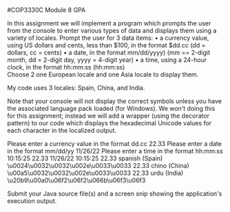 #COP3330C Module 8 GPA

In this assignment we will implement a program which prompts the user from the 
console to enter various types of data and displays them using a variety of locales.
Prompt the user for 3 data items:
	•	a currency value, using US dollars and cents, less than $100, in the format $dd.cc (dd = dollars, cc = cents)
	•	a date, in the format mm/dd/yyyy)  (mm == 2-digit month, dd = 2-digit day, yyyy = 4-digit year)
	•	a time, using a 24-hour clock, in the format hh:mm:ss  (hh:mm:ss)  
	Choose 2 one European locale and one Asia locale to display them. 
	
My code uses 3 locales: Spain, China, and India.

Note that your console will not display the correct symbols unless you have the associated language pack loaded (for Windows). We won't doing this for this assignment; instead we will add a wrapper (using the decorator pattern) to our code which displays the hexadecimal Unicode values for 
each character in the localized output.

Please enter a currency value in the format dd.cc 22.33
Please enter a date in the format mm/dd/yy 11/26/22
Please enter a time in the format hh:mm:ss 10:15:25
22.33 11/26/22 10:15:25
22.33 spanish (Spain) \u0024\u0032\u0032\u002e\u0033\u0033
22.33 chino (China) \u00a5\u0032\u0032\u002e\u0033\u0033
22.33 urdu (India) \u20b9\u00a0\u06f2\u06f2\u066b\u06f3\u06f3

Submit your Java source file(s) and a screen snip showing the application's execution output.